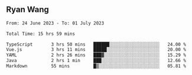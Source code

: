 ## Ryan Wang

<!--START_SECTION:waka-->

```txt
From: 24 June 2023 - To: 01 July 2023

Total Time: 15 hrs 59 mins

TypeScript       3 hrs 50 mins   ██████░░░░░░░░░░░░░░░░░░░   24.00 %
Vue.js           3 hrs 11 mins   █████░░░░░░░░░░░░░░░░░░░░   20.00 %
YAML             2 hrs 26 mins   ███▓░░░░░░░░░░░░░░░░░░░░░   15.29 %
Java             2 hrs 1 min     ███░░░░░░░░░░░░░░░░░░░░░░   12.66 %
Markdown         55 mins         █▒░░░░░░░░░░░░░░░░░░░░░░░   05.81 %
```

<!--END_SECTION:waka-->
